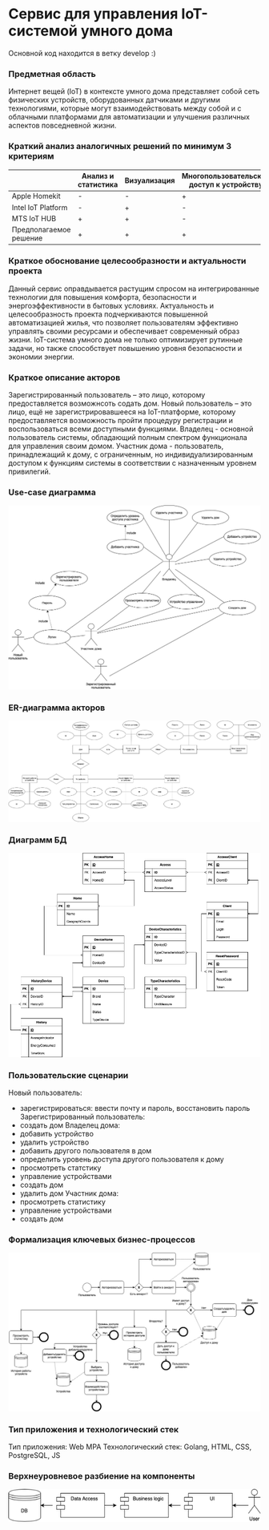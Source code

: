 # Сервис для управления IoT-системой умного дома

Основной код находится в ветку develop :)
<!-- ### Идея проекта
Идея проекта заключается в создании сервиса, специализированного на сборе данных с IoT-устройств и их последующем анализе, что позволяяет  эффективно контролировать и автоматизировать различные аспекты своей повседневной среды, создавая удобные условия для комфортной жизни. -->
### Предметная область
Интернет вещей (IoT) в контексте умного дома представляет собой сеть физических устройств, оборудованных датчиками и другими технологиями, которые могут взаимодействовать между собой и с облачными платформами для автоматизации и улучшения различных аспектов повседневной жизни.
### Краткий анализ аналогичных решений по минимум 3 критериям
|              | Анализ и статистика                 | Визуализация | Многопользовательский доступ к устройству| 
|--------------|---------------------------|------------|-----------------------------|
| Apple Homekit | -       | -          | +                           | 
| Intel IoT Platform | -  | +          | -                           |
| MTS IoT HUB         | +      | +          | -                           |    
| Предполагаемое решение  | + | + | + |
### Краткое обоснование целесообразности и актуальности проекта
Данный сервис оправдывается растущим спросом на интегрированные технологии для повышения комфорта, безопасности и энергоэффективности в бытовых условиях. Актуальность и целесообразность проекта подчеркиваются повышенной автоматизацией жилья, что позволяет пользователям эффективно управлять своими ресурсами и обеспечивает современный образ жизни. IoT-система умного дома не только оптимизирует рутинные задачи, но также способствует повышению уровня безопасности и экономии энергии.
### Краткое описание акторов
Зарегистрированный пользователь – это лицо, которому предоставляется возможнсоть содать дом.
Новый пользователь – это лицо, ещё не зарегистрировавшееся на IoT-платформе, которому предоставляется возможность пройти процедуру регистрации и воспользоваться всеми доступными функциями.
Владелец - основной пользователь системы, обладающий полным спектром функционала для управления своим домом.
Участник дома - пользователь, принадлежащий к дому, с ограниченным, но индивидуализированным доступом к функциям системы в соответствии с назначенным уровнем привилегий.
### Use-case диаграмма
![iot](/img/iot.png)
### ER-диаграмма акторов
![er](/img/er.png)
### Диаграмм БД
![db](/img/newDB.png)
### Пользовательские сценарии
Новый пользователь:
* зарегистрироваться: ввести почту и пароль, восстановить пароль
Зарегистрированный пользователь:
* создать дом
Владелец дома:
* добавить устройство
* удалить устройство
* добавить другого пользователя в дом
* определить уровень доступа другого пользователя к дому
* просмотреть статстику
* управление устройствами
* создать дом
* удалить дом
Участник дома:
* просмотреть статистику
* управление устройствами
* создать дом
### Формализация ключевых бизнес-процессов
![busmodel](/img/busmodel.png)
### Тип приложения и технологический стек
Тип приложения: Web MPA
Технологический стек: Golang, HTML, CSS, PostgreSQL, JS
### Верхнеуровневое разбиение на компоненты
![busmodel](/img/partition.png)
